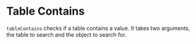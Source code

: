# Table Contains

`tableContains` checks if a table contains a value. It takes two arguments, the table to search and the object to search for.
